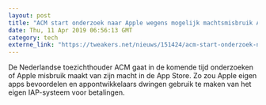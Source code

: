 ```yaml
---
layout: post
title: "ACM start onderzoek naar Apple wegens mogelijk machtsmisbruik App Store - update"
date: Thu, 11 Apr 2019 06:56:13 GMT
category: tech
externe_link: "https://tweakers.net/nieuws/151424/acm-start-onderzoek-naar-apple-wegens-mogelijk-machtsmisbruik-app-store.html"
---
```


De Nederlandse toezichthouder ACM gaat in de komende tijd onderzoeken of Apple misbruik maakt van zijn macht in de App Store. Zo zou Apple eigen apps bevoordelen en appontwikkelaars dwingen gebruik te maken van het eigen IAP-systeem voor betalingen.<img src="http://feeds.feedburner.com/~r/tweakers/mixed/~4/B4ZgN6wbjp0" height="1" width="1" alt=""/>
